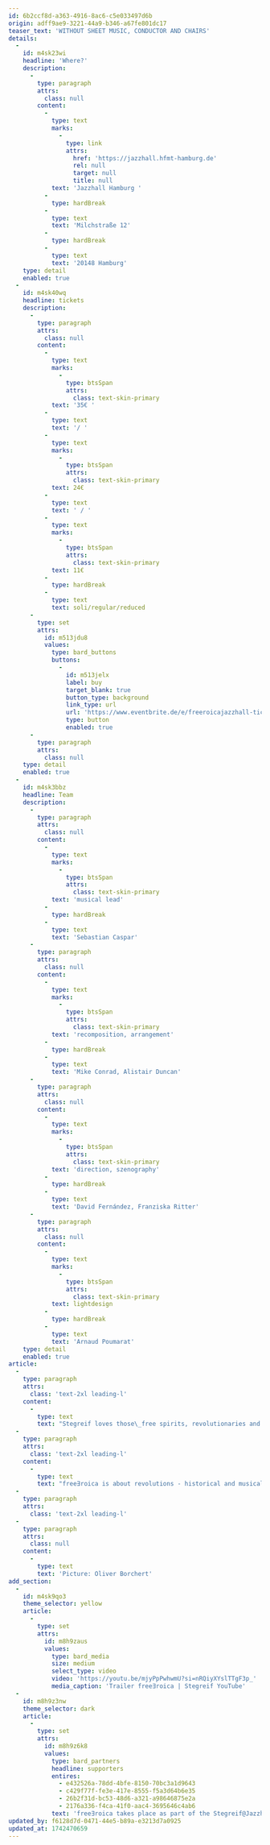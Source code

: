 ```yaml
---
id: 6b2ccf8d-a363-4916-8ac6-c5e033497d6b
origin: adff9ae9-3221-44a9-b346-a67fe801dc17
teaser_text: 'WITHOUT SHEET MUSIC, CONDUCTOR AND CHAIRS'
details:
  -
    id: m4sk23wi
    headline: 'Where?'
    description:
      -
        type: paragraph
        attrs:
          class: null
        content:
          -
            type: text
            marks:
              -
                type: link
                attrs:
                  href: 'https://jazzhall.hfmt-hamburg.de'
                  rel: null
                  target: null
                  title: null
            text: 'Jazzhall Hamburg '
          -
            type: hardBreak
          -
            type: text
            text: 'Milchstraße 12'
          -
            type: hardBreak
          -
            type: text
            text: '20148 Hamburg'
    type: detail
    enabled: true
  -
    id: m4sk40wq
    headline: tickets
    description:
      -
        type: paragraph
        attrs:
          class: null
        content:
          -
            type: text
            marks:
              -
                type: btsSpan
                attrs:
                  class: text-skin-primary
            text: '35€ '
          -
            type: text
            text: '/ '
          -
            type: text
            marks:
              -
                type: btsSpan
                attrs:
                  class: text-skin-primary
            text: 24€
          -
            type: text
            text: ' / '
          -
            type: text
            marks:
              -
                type: btsSpan
                attrs:
                  class: text-skin-primary
            text: 11€
          -
            type: hardBreak
          -
            type: text
            text: soli/regular/reduced
      -
        type: set
        attrs:
          id: m513jdu8
          values:
            type: bard_buttons
            buttons:
              -
                id: m513jelx
                label: buy
                target_blank: true
                button_type: background
                link_type: url
                url: 'https://www.eventbrite.de/e/freeroicajazzhall-tickets-1122936375929'
                type: button
                enabled: true
      -
        type: paragraph
        attrs:
          class: null
    type: detail
    enabled: true
  -
    id: m4sk3bbz
    headline: Team
    description:
      -
        type: paragraph
        attrs:
          class: null
        content:
          -
            type: text
            marks:
              -
                type: btsSpan
                attrs:
                  class: text-skin-primary
            text: 'musical lead'
          -
            type: hardBreak
          -
            type: text
            text: 'Sebastian Caspar'
      -
        type: paragraph
        attrs:
          class: null
        content:
          -
            type: text
            marks:
              -
                type: btsSpan
                attrs:
                  class: text-skin-primary
            text: 'recomposition, arrangement'
          -
            type: hardBreak
          -
            type: text
            text: 'Mike Conrad, Alistair Duncan'
      -
        type: paragraph
        attrs:
          class: null
        content:
          -
            type: text
            marks:
              -
                type: btsSpan
                attrs:
                  class: text-skin-primary
            text: 'direction, szenography'
          -
            type: hardBreak
          -
            type: text
            text: 'David Fernández, Franziska Ritter'
      -
        type: paragraph
        attrs:
          class: null
        content:
          -
            type: text
            marks:
              -
                type: btsSpan
                attrs:
                  class: text-skin-primary
            text: lightdesign
          -
            type: hardBreak
          -
            type: text
            text: 'Arnaud Poumarat'
    type: detail
    enabled: true
article:
  -
    type: paragraph
    attrs:
      class: 'text-2xl leading-l'
    content:
      -
        type: text
        text: "Stegreif loves those\_free spirits, revolutionaries and dissenters. All those who had their own ideas about the world and were courageous enough to live them. "
  -
    type: paragraph
    attrs:
      class: 'text-2xl leading-l'
    content:
      -
        type: text
        text: "free∃roica is about revolutions - historical and musical - and the heroes they brought forth. The orchestra strives towards them\_without sheet music, without a conductor and without chairs, and in doing so also looks for the small disorders. For example;these disruptions \"only\" consist of entering the concert hall without shoes or taking the audience on a journey from 18th century France to the present. Thus, the Eroica is relieved with performance, improvisation and recomposition. Ripped pieces of sheet music, large majestic red cloth, destroyed orchestra positions of chairs and stands… All of these elements break the expectations of the listener to what Eroica was, and as part of the centuries-old canon repertoire, we find a new quest for this\_Beethoven’s new and bold work."
  -
    type: paragraph
    attrs:
      class: 'text-2xl leading-l'
  -
    type: paragraph
    attrs:
      class: null
    content:
      -
        type: text
        text: 'Picture: Oliver Borchert'
add_section:
  -
    id: m4sk9qo3
    theme_selector: yellow
    article:
      -
        type: set
        attrs:
          id: m8h9zaus
          values:
            type: bard_media
            size: medium
            select_type: video
            video: 'https://youtu.be/mjyPpPwhwmU?si=nRQiyXYslTTgF3p_'
            media_caption: 'Trailer free∃roica | Stegreif YouTube'
  -
    id: m8h9z3nw
    theme_selector: dark
    article:
      -
        type: set
        attrs:
          id: m8h9z6k8
          values:
            type: bard_partners
            headline: supporters
            entires:
              - e432526a-78dd-4bfe-8150-70bc3a1d9643
              - c429f77f-fe3e-417e-8555-f5a3d64b6e35
              - 26b2f31d-bc53-48d6-a321-a98646875e2a
              - 2176a336-f4ca-41f0-aac4-3695646c4ab6
            text: 'free∃roica takes place as part of the Stegreif@Jazzhall project, sponsored by the ZEIT STIFTUNG BUCERIUS, the Claussen Simon Foundation and the Rusch Foundation.'
updated_by: f6128d7d-0471-44e5-b89a-e3213d7a0925
updated_at: 1742470659
---
```

